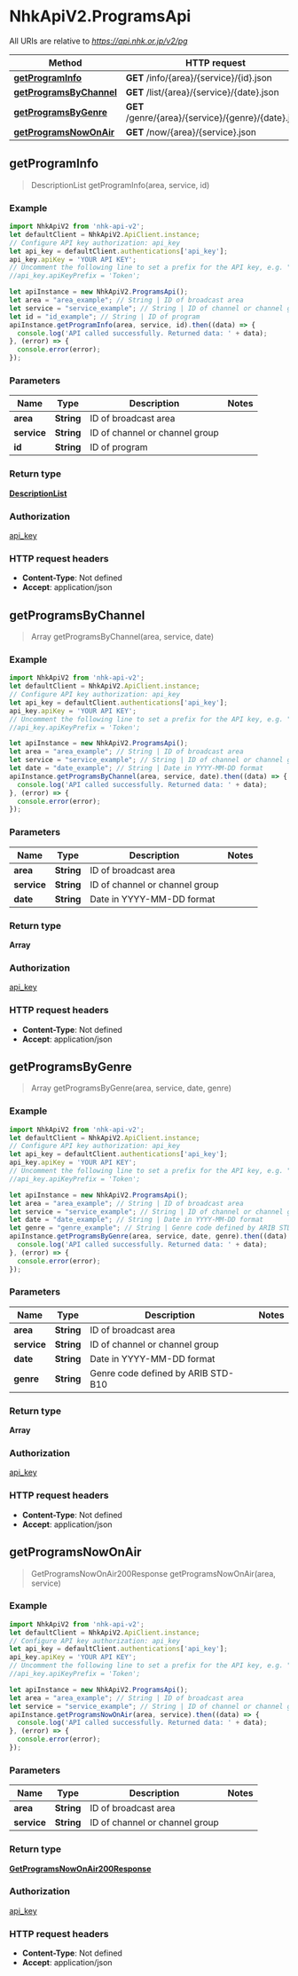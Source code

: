# NhkApiV2.ProgramsApi

All URIs are relative to *https://api.nhk.or.jp/v2/pg*

Method | HTTP request | Description
------------- | ------------- | -------------
[**getProgramInfo**](ProgramsApi.md#getProgramInfo) | **GET** /info/{area}/{service}/{id}.json | 
[**getProgramsByChannel**](ProgramsApi.md#getProgramsByChannel) | **GET** /list/{area}/{service}/{date}.json | 
[**getProgramsByGenre**](ProgramsApi.md#getProgramsByGenre) | **GET** /genre/{area}/{service}/{genre}/{date}.json | 
[**getProgramsNowOnAir**](ProgramsApi.md#getProgramsNowOnAir) | **GET** /now/{area}/{service}.json | 



## getProgramInfo

> DescriptionList getProgramInfo(area, service, id)



### Example

```javascript
import NhkApiV2 from 'nhk-api-v2';
let defaultClient = NhkApiV2.ApiClient.instance;
// Configure API key authorization: api_key
let api_key = defaultClient.authentications['api_key'];
api_key.apiKey = 'YOUR API KEY';
// Uncomment the following line to set a prefix for the API key, e.g. "Token" (defaults to null)
//api_key.apiKeyPrefix = 'Token';

let apiInstance = new NhkApiV2.ProgramsApi();
let area = "area_example"; // String | ID of broadcast area
let service = "service_example"; // String | ID of channel or channel group
let id = "id_example"; // String | ID of program
apiInstance.getProgramInfo(area, service, id).then((data) => {
  console.log('API called successfully. Returned data: ' + data);
}, (error) => {
  console.error(error);
});

```

### Parameters


Name | Type | Description  | Notes
------------- | ------------- | ------------- | -------------
 **area** | **String**| ID of broadcast area | 
 **service** | **String**| ID of channel or channel group | 
 **id** | **String**| ID of program | 

### Return type

[**DescriptionList**](DescriptionList.md)

### Authorization

[api_key](../README.md#api_key)

### HTTP request headers

- **Content-Type**: Not defined
- **Accept**: application/json


## getProgramsByChannel

> Array getProgramsByChannel(area, service, date)



### Example

```javascript
import NhkApiV2 from 'nhk-api-v2';
let defaultClient = NhkApiV2.ApiClient.instance;
// Configure API key authorization: api_key
let api_key = defaultClient.authentications['api_key'];
api_key.apiKey = 'YOUR API KEY';
// Uncomment the following line to set a prefix for the API key, e.g. "Token" (defaults to null)
//api_key.apiKeyPrefix = 'Token';

let apiInstance = new NhkApiV2.ProgramsApi();
let area = "area_example"; // String | ID of broadcast area
let service = "service_example"; // String | ID of channel or channel group
let date = "date_example"; // String | Date in YYYY-MM-DD format
apiInstance.getProgramsByChannel(area, service, date).then((data) => {
  console.log('API called successfully. Returned data: ' + data);
}, (error) => {
  console.error(error);
});

```

### Parameters


Name | Type | Description  | Notes
------------- | ------------- | ------------- | -------------
 **area** | **String**| ID of broadcast area | 
 **service** | **String**| ID of channel or channel group | 
 **date** | **String**| Date in YYYY-MM-DD format | 

### Return type

**Array**

### Authorization

[api_key](../README.md#api_key)

### HTTP request headers

- **Content-Type**: Not defined
- **Accept**: application/json


## getProgramsByGenre

> Array getProgramsByGenre(area, service, date, genre)



### Example

```javascript
import NhkApiV2 from 'nhk-api-v2';
let defaultClient = NhkApiV2.ApiClient.instance;
// Configure API key authorization: api_key
let api_key = defaultClient.authentications['api_key'];
api_key.apiKey = 'YOUR API KEY';
// Uncomment the following line to set a prefix for the API key, e.g. "Token" (defaults to null)
//api_key.apiKeyPrefix = 'Token';

let apiInstance = new NhkApiV2.ProgramsApi();
let area = "area_example"; // String | ID of broadcast area
let service = "service_example"; // String | ID of channel or channel group
let date = "date_example"; // String | Date in YYYY-MM-DD format
let genre = "genre_example"; // String | Genre code defined by ARIB STD-B10
apiInstance.getProgramsByGenre(area, service, date, genre).then((data) => {
  console.log('API called successfully. Returned data: ' + data);
}, (error) => {
  console.error(error);
});

```

### Parameters


Name | Type | Description  | Notes
------------- | ------------- | ------------- | -------------
 **area** | **String**| ID of broadcast area | 
 **service** | **String**| ID of channel or channel group | 
 **date** | **String**| Date in YYYY-MM-DD format | 
 **genre** | **String**| Genre code defined by ARIB STD-B10 | 

### Return type

**Array**

### Authorization

[api_key](../README.md#api_key)

### HTTP request headers

- **Content-Type**: Not defined
- **Accept**: application/json


## getProgramsNowOnAir

> GetProgramsNowOnAir200Response getProgramsNowOnAir(area, service)



### Example

```javascript
import NhkApiV2 from 'nhk-api-v2';
let defaultClient = NhkApiV2.ApiClient.instance;
// Configure API key authorization: api_key
let api_key = defaultClient.authentications['api_key'];
api_key.apiKey = 'YOUR API KEY';
// Uncomment the following line to set a prefix for the API key, e.g. "Token" (defaults to null)
//api_key.apiKeyPrefix = 'Token';

let apiInstance = new NhkApiV2.ProgramsApi();
let area = "area_example"; // String | ID of broadcast area
let service = "service_example"; // String | ID of channel or channel group
apiInstance.getProgramsNowOnAir(area, service).then((data) => {
  console.log('API called successfully. Returned data: ' + data);
}, (error) => {
  console.error(error);
});

```

### Parameters


Name | Type | Description  | Notes
------------- | ------------- | ------------- | -------------
 **area** | **String**| ID of broadcast area | 
 **service** | **String**| ID of channel or channel group | 

### Return type

[**GetProgramsNowOnAir200Response**](GetProgramsNowOnAir200Response.md)

### Authorization

[api_key](../README.md#api_key)

### HTTP request headers

- **Content-Type**: Not defined
- **Accept**: application/json

